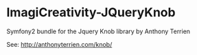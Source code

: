 ImagiCreativity-JQueryKnob
==========================

Symfony2 bundle for the Jquery Knob library by Anthony Terrien

See: http://anthonyterrien.com/knob/
